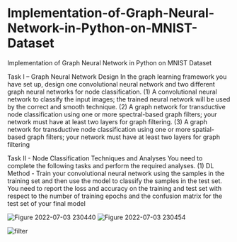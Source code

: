 # Implementation-of-Graph-Neural-Network-in-Python-on-MNIST-Dataset
Implementation of Graph Neural Network in Python on MNIST Dataset


Task I – Graph Neural Network Design
In the graph learning framework you have set up, design one convolutional neural network and two different
graph neural networks for node classification.
(1) A convolutional neural network to classify the input images; the trained neural network will be used
by the correct and smooth technique.
(2) A graph network for transductive node classification using one or more spectral-based graph filters;
your network must have at least two layers for graph filtering.
(3) A graph network for transductive node classification using one or more spatial-based graph filters;
your network must have at least two layers for graph filtering




Task II - Node Classification Techniques and Analyses
You need to complete the following tasks and perform the required analyses.
(1) DL Method - Train your convolutional neural network using the samples in the training set and then
use the model to classify the samples in the test set. You need to report the loss and accuracy on the
training and test set with respect to the number of training epochs and the confusion matrix for the test
set of your final model

![Figure 2022-07-03 230440](https://user-images.githubusercontent.com/25412736/183260375-d7ddaea0-da67-43c9-b9be-24fb4e941d6a.png)
![Figure 2022-07-03 230454](https://user-images.githubusercontent.com/25412736/183260377-96d6ad7d-859d-47cf-b80c-a44bf49a57bd.png)


![filter](https://user-images.githubusercontent.com/25412736/183260380-42e3655c-f3cd-401e-a1e5-8174843acbeb.gif)
